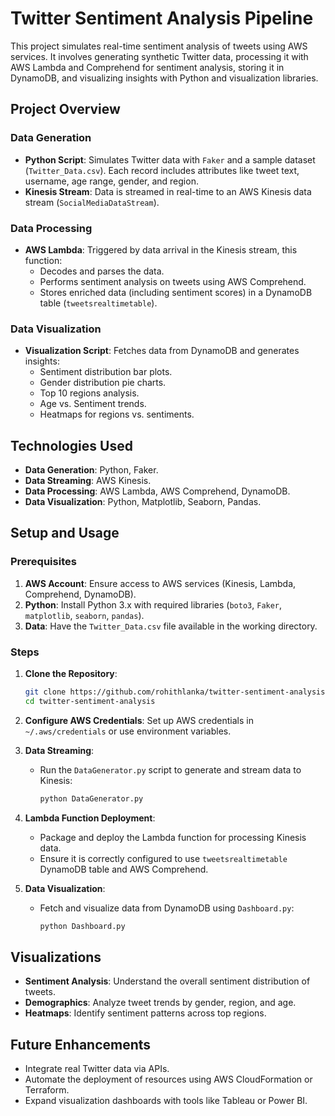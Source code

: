 # Twitter Sentiment Analysis Pipeline

This project simulates real-time sentiment analysis of tweets using AWS services. It involves generating synthetic Twitter data, processing it with AWS Lambda and Comprehend for sentiment analysis, storing it in DynamoDB, and visualizing insights with Python and visualization libraries.

## Project Overview

### Data Generation
- **Python Script**: Simulates Twitter data with `Faker` and a sample dataset (`Twitter_Data.csv`). Each record includes attributes like tweet text, username, age range, gender, and region.
- **Kinesis Stream**: Data is streamed in real-time to an AWS Kinesis data stream (`SocialMediaDataStream`).

### Data Processing
- **AWS Lambda**: Triggered by data arrival in the Kinesis stream, this function:
  - Decodes and parses the data.
  - Performs sentiment analysis on tweets using AWS Comprehend.
  - Stores enriched data (including sentiment scores) in a DynamoDB table (`tweetsrealtimetable`).

### Data Visualization
- **Visualization Script**: Fetches data from DynamoDB and generates insights:
  - Sentiment distribution bar plots.
  - Gender distribution pie charts.
  - Top 10 regions analysis.
  - Age vs. Sentiment trends.
  - Heatmaps for regions vs. sentiments.

## Technologies Used
- **Data Generation**: Python, Faker.
- **Data Streaming**: AWS Kinesis.
- **Data Processing**: AWS Lambda, AWS Comprehend, DynamoDB.
- **Data Visualization**: Python, Matplotlib, Seaborn, Pandas.

## Setup and Usage

### Prerequisites
1. **AWS Account**: Ensure access to AWS services (Kinesis, Lambda, Comprehend, DynamoDB).
2. **Python**: Install Python 3.x with required libraries (`boto3`, `Faker`, `matplotlib`, `seaborn`, `pandas`).
3. **Data**: Have the `Twitter_Data.csv` file available in the working directory.

### Steps
1. **Clone the Repository**:
   ```bash
   git clone https://github.com/rohithlanka/twitter-sentiment-analysis.git
   cd twitter-sentiment-analysis
   ```
2. **Configure AWS Credentials**:
   Set up AWS credentials in `~/.aws/credentials` or use environment variables.
   
3. **Data Streaming**:
   - Run the `DataGenerator.py` script to generate and stream data to Kinesis:
     ```bash
     python DataGenerator.py
     ```

4. **Lambda Function Deployment**:
   - Package and deploy the Lambda function for processing Kinesis data.
   - Ensure it is correctly configured to use `tweetsrealtimetable` DynamoDB table and AWS Comprehend.

5. **Data Visualization**:
   - Fetch and visualize data from DynamoDB using `Dashboard.py`:
     ```bash
     python Dashboard.py
     ```

## Visualizations
- **Sentiment Analysis**: Understand the overall sentiment distribution of tweets.
- **Demographics**: Analyze tweet trends by gender, region, and age.
- **Heatmaps**: Identify sentiment patterns across top regions.

## Future Enhancements
- Integrate real Twitter data via APIs.
- Automate the deployment of resources using AWS CloudFormation or Terraform.
- Expand visualization dashboards with tools like Tableau or Power BI.
